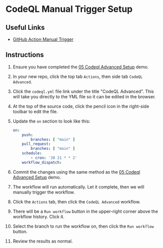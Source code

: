 # CodeQL Manual Trigger Setup

## Useful Links

- [GitHub Action Manual Trigger](https://docs.github.com/en/actions/managing-workflow-runs-and-deployments/managing-workflow-runs/manually-running-a-workflow)

## Instructions

1. Ensure you have completed the [05 Codeql Advanced Setup](./06_codeql_manual_trigger.md) demo.

1. In your new repo, click the top tab `Actions`, then side tab `CodeQL Advanced`.

1. Click the `codeql.yml` file link under the title "CodeQL Advanced". This will take you directly to the YML file so it can be edited in the browser.

1. At the top of the source code, click the pencil icon in the right-side toolbar to edit the file.

1. Update the `on` section to look like this:

    ```yml
    on:
        push:
            branches: [ "main" ]
        pull_request:
            branches: [ "main" ]
        schedule:
            - cron: '38 21 * * 2'
        workflow_dispatch:
    ```

1. Commit the changes using the same method as the [05 Codeql Advanced Setup](./06_codeql_manual_trigger.md) demo.

1. The workflow will run automatically. Let it complete, then we will manually trigger the workflow.

1. Click the `Actions` tab, then click the `CodeQL Advanced` workflow.

1. There will be a `Run workflow` button in the upper-right corner above the workflow history. Click it.

1. Select the branch to run the workflow on, then click the `Run workflow` button.

1. Review the results as normal.
